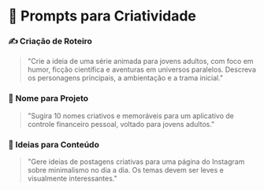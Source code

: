 # 🎨 Prompts para Criatividade

### ✍️ Criação de Roteiro
> "Crie a ideia de uma série animada para jovens adultos, com foco em humor, ficção científica e aventuras em universos paralelos. Descreva os personagens principais, a ambientação e a trama inicial."

### 🧠 Nome para Projeto
> "Sugira 10 nomes criativos e memoráveis para um aplicativo de controle financeiro pessoal, voltado para jovens adultos."

### 🧾 Ideias para Conteúdo
> "Gere ideias de postagens criativas para uma página do Instagram sobre minimalismo no dia a dia. Os temas devem ser leves e visualmente interessantes."

